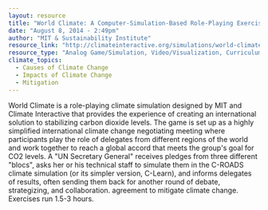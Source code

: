 ```yaml
---
layout: resource
title: "World Climate: A Computer-Simulation-Based Role-Playing Exercise (Copenhagen Climate Exercise) "
date: "August 8, 2014 - 2:49pm"
author: "MIT & Sustainability Institute"
resource_link: "http://climateinteractive.org/simulations/world-climate"
resource_type: "Analog Game/Simulation, Video/Visualization, Curriculum"
climate_topics:
  - Causes of Climate Change
  - Impacts of Climate Change
  - Mitigation
---
```


World Climate is a role-playing climate simulation designed by MIT and Climate Interactive that provides the experience of creating an international solution to stabilizing carbon dioxide levels. The game is set up as a highly simplified international climate change negotiating meeting where participants play the role of delegates from different regions of the world and work together to reach a global accord that meets the group's goal for CO2 levels. A "UN Secretary General" receives pledges from three different "blocs", asks her or his technical staff to simulate them in the C-ROADS climate simulation (or its simpler version, C-Learn), and informs delegates of results, often sending them back for another round of debate, strategizing, and collaboration. agreement to mitigate climate change.  Exercises run 1.5-3 hours.

